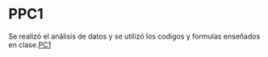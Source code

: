 # PPC1
Se realizó el análisis de datos y se utilizó los codigos y formulas enseñados en clase.[PC1](https://adrima3.github.io/PPC1/)
